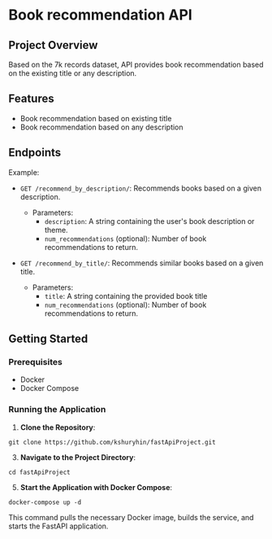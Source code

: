 # Book recommendation API

## Project Overview
Based on the 7k records dataset, API provides book recommendation based on the existing title or any description. 


## Features
- Book recommendation based on existing title
- Book recommendation based on any description


## Endpoints

Example:

- `GET /recommend_by_description/`: Recommends books based on a given description.
  - Parameters:
    - `description`: A string containing the user's book description or theme.
    - `num_recommendations` (optional): Number of book recommendations to return.
   
- `GET /recommend_by_title/`: Recommends similar books based on a given title.
  - Parameters:
    - `title`: A string containing the provided book title
    - `num_recommendations` (optional): Number of book recommendations to return.

## Getting Started

### Prerequisites
- Docker
- Docker Compose

### Running the Application
1. **Clone the Repository**:
```
git clone https://github.com/kshuryhin/fastApiProject.git
```
3. **Navigate to the Project Directory**:
```
cd fastApiProject
```
5. **Start the Application with Docker Compose**:
```
docker-compose up -d
```
This command pulls the necessary Docker image, builds the service, and starts the FastAPI application.
